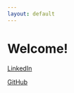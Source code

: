 ```yaml
---
layout: default
---
```


# Welcome!

[LinkedIn](https://www.linkedin.com/in/adnan-ahmad-79880b171/)

[GitHub](https://github.com/addybongo)

